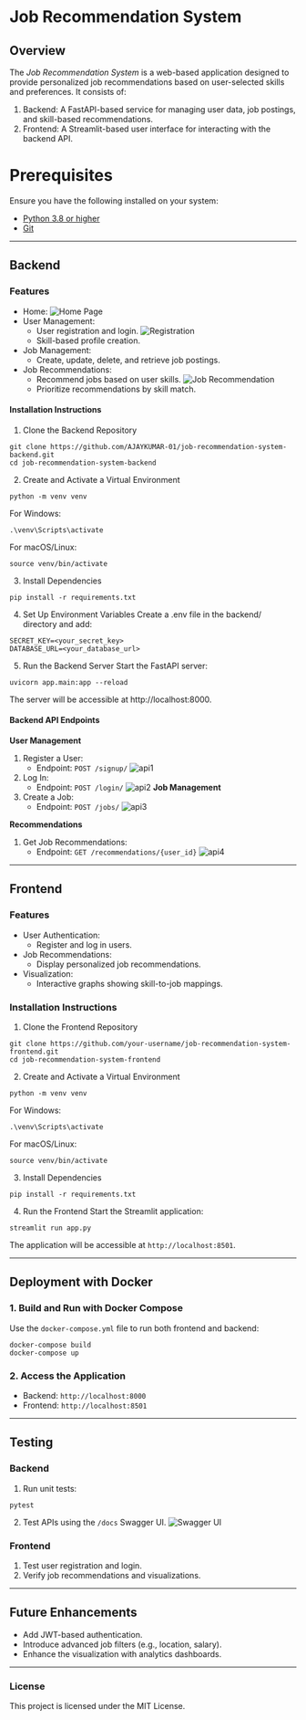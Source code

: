 # Job Recommendation System
## Overview
The *Job Recommendation System* is a web-based application designed to provide personalized job recommendations based on user-selected skills and preferences. It consists of:

1. Backend: A FastAPI-based service for managing user data, job postings, and skill-based recommendations.
2. Frontend: A Streamlit-based user interface for interacting with the backend API.

# Prerequisites
Ensure you have the following installed on your system:

* [Python 3.8 or higher](https://www.python.org/downloads/)
* [Git](https://git-scm.com/)

----

## Backend
### Features
* Home:
    ![Home Page](images/homepage.png)
* User Management:
    * User registration and login.
    ![Registration](images/signup.png)
    * Skill-based profile creation.
* Job Management:
    * Create, update, delete, and retrieve job postings.
* Job Recommendations:
    * Recommend jobs based on user skills.
    ![Job Recommendation](images/job.png)
    * Prioritize recommendations by skill match.

#### Installation Instructions
1. Clone the Backend Repository
```
git clone https://github.com/AJAYKUMAR-01/job-recommendation-system-backend.git
cd job-recommendation-system-backend
```

2. Create and Activate a Virtual Environment
```
python -m venv venv
```
For Windows:
```
.\venv\Scripts\activate
```
For macOS/Linux:
```
source venv/bin/activate
```

3. Install Dependencies
```
pip install -r requirements.txt
```
4. Set Up Environment Variables
Create a .env file in the backend/ directory and add:
```
SECRET_KEY=<your_secret_key>
DATABASE_URL=<your_database_url>
```
5. Run the Backend Server
Start the FastAPI server:
```
uvicorn app.main:app --reload
```
The server will be accessible at http://localhost:8000.

#### Backend API Endpoints
**User Management**

1. Register a User:
    * Endpoint: `POST /signup/`
    ![api1](images/api1.png)
2. Log In:
    * Endpoint: `POST /login/`
    ![api2](images/api2.png)
**Job Management**
1. Create a Job:
    * Endpoint: `POST /jobs/`
    ![api3](images/api3.png)

**Recommendations**
1. Get Job Recommendations:
    * Endpoint: `GET /recommendations/{user_id}`
    ![api4](images/api4.png)

---

## Frontend
### Features
* User Authentication:
    * Register and log in users.
* Job Recommendations:
    * Display personalized job recommendations.
* Visualization:
    * Interactive graphs showing skill-to-job mappings.
### Installation Instructions

1. Clone the Frontend Repository
```
git clone https://github.com/your-username/job-recommendation-system-frontend.git
cd job-recommendation-system-frontend
```

2. Create and Activate a Virtual Environment
```
python -m venv venv
```
For Windows:
```
.\venv\Scripts\activate
```
For macOS/Linux:
```
source venv/bin/activate
```
3. Install Dependencies
```
pip install -r requirements.txt
```

4. Run the Frontend
Start the Streamlit application:
```
streamlit run app.py
```
The application will be accessible at `http://localhost:8501`.

---

## Deployment with Docker

### 1. Build and Run with Docker Compose
Use the `docker-compose.yml` file to run both frontend and backend:
```
docker-compose build
docker-compose up
```

### 2. Access the Application
* Backend: `http://localhost:8000`
* Frontend: `http://localhost:8501`

---

## Testing
### Backend
1. Run unit tests:
```
pytest
```
2. Test APIs using the `/docs` Swagger UI.
![Swagger UI](images/SwaggerUI.png)

### Frontend
1. Test user registration and login.
2. Verify job recommendations and visualizations.

---

## Future Enhancements
* Add JWT-based authentication.
* Introduce advanced job filters (e.g., location, salary).
* Enhance the visualization with analytics dashboards.

---

### License
This project is licensed under the MIT License.